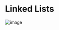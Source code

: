 # Linked Lists

![image](https://github.com/user-attachments/assets/4d4c87df-12ed-4130-a8c6-dc954a57ca54)
